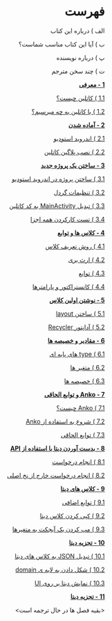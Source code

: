 <div dir="rtl">

# فهرست

الف ) درباره این کتاب

ب ) آیا این کتاب مناسب شماست؟

پ ) درباره نویسنده

ت ) چند سخن مترجم

**[1 - معرفی](./introduction/README.md)**

[1.1 )‌ کاتلین چیست؟](./introduction/README.md#کاتلین-چیست)

[1.2 ) با کاتلین به چه میرسیم؟](./introduction/README.md#با-کاتلین-به-چه-میرسیم)

**[2 - آماده شدن](./getting-ready/README.md)**

[2.1 ) اندروید استودیو](./getting-ready/README.md#اندروید-استودیو)

[2.2 ) نصب پلاگین کاتلین](./getting-ready/README.md#نصب-پلاگین-کاتلین)

**[3 - ساختن یک پروژه جدید](./creating-a-new-project/README.md)**

[3.1 ) ساختن پروژه در اندروید استودیو](./creating-a-new-project/README.md#ساختن-پروژه-در-اندروید-استودیو)

[3.2 ) تنظیمات گردل](./creating-a-new-project/README.md#تنظیمات-گردل)

[3.3 ) تبدیل MainActivity به کد کاتلین](./creating-a-new-project/README.md#تبدیل-mainactivity-به-کد-کاتلین)

[3.4 ) تست کارکردن همه اجزا](./creating-a-new-project/README.md#تست-کارکردن-همه-اجزا)

**[4 - کلاس ها و توابع](./classes-and-functions/README.md)**

[4.1 ) روش تعریف کلاس](./classes-and-functions/README.md#روش-تعریف-کلاس)

[4.2 ) ارث بری](./classes-and-functions/README.md#ارث-بری)

[4.3 ) توابع](./classes-and-functions/README.md#توابع)

[4.4 ) کانستراکتور و پارامترها](./classes-and-functions/README.md#کانستراکتور-و-پارامترها)

**[5 - نوشتن اولین کلاس](./writing-your-first-class/README.md)**

[5.1 ) ساختن layout](./writing-your-first-class/README.md#ساختن-layout)

[5.2 ) آداپتور Recycler](./writing-your-first-class/README.md#آداپتور-recycler)

**[6 - مقادیر و خصیصه ها](./variables-and-properties/README.md)**

[6.1 ) type های پایه ای](./variables-and-properties/README.md#تایپ-های-پایه-ای)

[6.2 ) متغیر ها](./variables-and-properties/README.md#متغیر-ها)

[6.3 ) خصیصه ها](./variables-and-properties/README.md#خصیصه-ها)

**[7 - Anko و توابع الحاقی](./anko-and-extension-functions/README.md)**

[7.1 ) Anko چیست؟](./anko-and-extension-functions/README.md#anko-چیست)

[7.2 ) شروع به استفاده از Anko](./anko-and-extension-functions/README.md#شروع-به-استفاده-از-anko)

[7.3 ) توابع الحاقی](./anko-and-extension-functions/README.md#توابع-الحاقی)

**[8 - بدست آوردن دیتا با استفاده از API](./retrieving-data-from-api/README.md)**

[8.1 ) انجام درخواست](./retrieving-data-from-api/README.md#انجام-درخواست)

[8.2 ) انجام درخواست خارج از نخ اصلی](./retrieving-data-from-api/README.md#انجام-درخواست-خارج-از-نخ-اصلی)

**[9 - کلاس های دیتا](./data-classes/README.md)**

[9.1 ) توابع اضافی](./data-classes/README.md#توابع-اضافی)

[9.2 ) کپی کردن کلاس دیتا](./data-classes/README.md#کپی-کردن-یک-کلاس-دیتا)

[9.3 ) مپ کردن یک آبجکت به متغیرها](./data-classes/README.md#مپ-کردن-یک-شی-به-متغیرها)

**[10 - تجزیه دیتا](./parsing-data/README.md)**

[10.1 ) تبدیل JSON به کلاس های دیتا](./parsing-data/README.md#تبدیل-json-به-کلاس-های-دیتا)

[10.2 ) شکل دادن به لایه ی domain](./parsing-data/README.md#شکل-دادن-به-لایه-ی-domain)

[10.3 ) نمایش دیتا بر روی UI](./parsing-data/README.md#نمایش-دیتا-بر-روی-ui)

**[11 - تجزیه دیتا](./operators-overloading/README.md)**


<بقیه فصل ها در حال ترجمه است>

